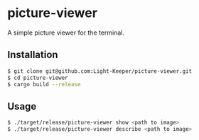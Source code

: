 # picture-viewer

A simple picture viewer for the terminal.

## Installation

```bash
$ git clone git@github.com:Light-Keeper/picture-viewer.git
$ cd picture-viewer
$ cargo build --release
```

## Usage

```bash
$ ./target/release/picture-viewer show <path to image>
$ ./target/release/picture-viewer describe <path to image>
```
